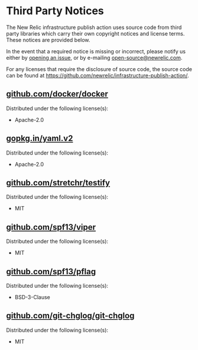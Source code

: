 # Third Party Notices

The New Relic infrastructure publish action uses source code from third party libraries which carry
their own copyright notices and license terms. These notices are provided
below.

In the event that a required notice is missing or incorrect, please notify us
either by [opening an issue](https://github.com/newrelic/infrastructure-publish-action/issues/new),
or by e-mailing [open-source@newrelic.com](mailto:open-source@newrelic.com).

For any licenses that require the disclosure of source code, the source code
can be found at https://github.com/newrelic/infrastructure-publish-action/.

## [github.com/docker/docker](https://github.com/docker/docker)

Distributed under the following license(s):

* Apache-2.0

## [gopkg.in/yaml.v2](https://gopkg.in/yaml.v2)

Distributed under the following license(s):

* Apache-2.0

## [github.com/stretchr/testify](https://github.com/stretchr/testify)

Distributed under the following license(s):

* MIT

## [github.com/spf13/viper](https://github.com/spf13/viper)

Distributed under the following license(s):

* MIT

## [github.com/spf13/pflag](https://github.com/spf13/pflag)

Distributed under the following license(s):

* BSD-3-Clause

## [github.com/git-chglog/git-chglog](https://github.com/git-chglog/git-chglog)

Distributed under the following license(s):

* MIT
